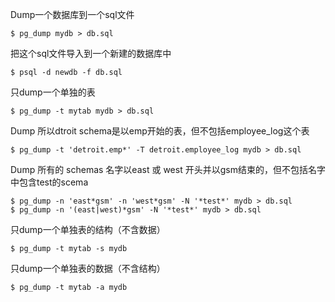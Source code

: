 Dump一个数据库到一个sql文件

    $ pg_dump mydb > db.sql


把这个sql文件导入到一个新建的数据库中

    $ psql -d newdb -f db.sql


只dump一个单独的表

    $ pg_dump -t mytab mydb > db.sql


Dump 所以dtroit schema是以emp开始的表，但不包括employee_log这个表

    $ pg_dump -t 'detroit.emp*' -T detroit.employee_log mydb > db.sql


Dump 所有的 schemas 名字以east 或 west 开头并以gsm结束的，但不包括名字中包含test的scema

    $ pg_dump -n 'east*gsm' -n 'west*gsm' -N '*test*' mydb > db.sql
    $ pg_dump -n '(east|west)*gsm' -N '*test*' mydb > db.sql

只dump一个单独表的结构（不含数据）

    $ pg_dump -t mytab -s mydb


只dump一个单独表的数据（不含结构）

    $ pg_dump -t mytab -a mydb

